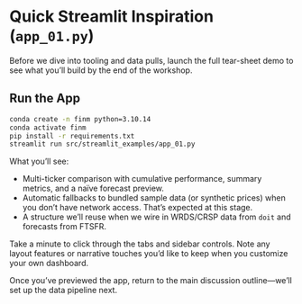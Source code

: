 # Quick Streamlit Inspiration (`app_01.py`)

Before we dive into tooling and data pulls, launch the full tear-sheet demo to see what you’ll build by the end of the workshop.

## Run the App
```bash
conda create -n finm python=3.10.14
conda activate finm
pip install -r requirements.txt
streamlit run src/streamlit_examples/app_01.py
```

What you’ll see:
- Multi-ticker comparison with cumulative performance, summary metrics, and a naïve forecast preview.
- Automatic fallbacks to bundled sample data (or synthetic prices) when you don’t have network access. That’s expected at this stage.
- A structure we’ll reuse when we wire in WRDS/CRSP data from `doit` and forecasts from FTSFR.

Take a minute to click through the tabs and sidebar controls. Note any layout features or narrative touches you’d like to keep when you customize your own dashboard.

Once you’ve previewed the app, return to the main discussion outline—we’ll set up the data pipeline next.
